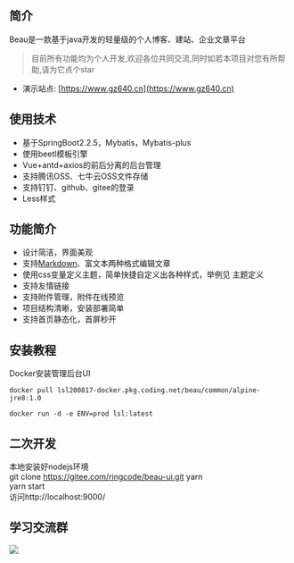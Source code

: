 ## 简介
Beau是一款基于java开发的轻量级的个人博客、建站、企业文章平台
> 目前所有功能均为个人开发,欢迎各位共同交流,同时如若本项目对您有所帮助,请为它点个star
* 演示站点: [https://www.gz640.cn](https://www.gz640.cn)

## 使用技术
* 基于SpringBoot2.2.5，Mybatis，Mybatis-plus
* 使用beetl模板引擎
* Vue+antd+axios的前后分离的后台管理
* 支持腾讯OSS、七牛云OSS文件存储
* 支持钉钉、github、gitee的登录
* Less样式

## 功能简介
* 设计简洁，界面美观
* 支持[Markdown](https://www.markdownguide.org/)、富文本两种格式编辑文章
* 使用css变量定义主题，简单快捷自定义出各种样式，举例见 主题定义
* 支持友情链接
* 支持附件管理，附件在线预览
* 项目结构清晰，安装部署简单
* 支持首页静态化，首屏秒开

## 安装教程
Docker安装管理后台UI  
   ``` 
   docker pull lsl200817-docker.pkg.coding.net/beau/common/alpine-jre8:1.0  
   ```
   ```
   docker run -d -e ENV=prod lsl:latest
   ```
## 二次开发 
   本地安装好nodejs环境  
   git clone  https://gitee.com/ringcode/beau-ui.git
   yarn  
   yarn start  
   访问http://localhost:9000/

## 学习交流群  
![](https://gitee.com/lsl52640/files/raw/master/contact_me_qr.png)
